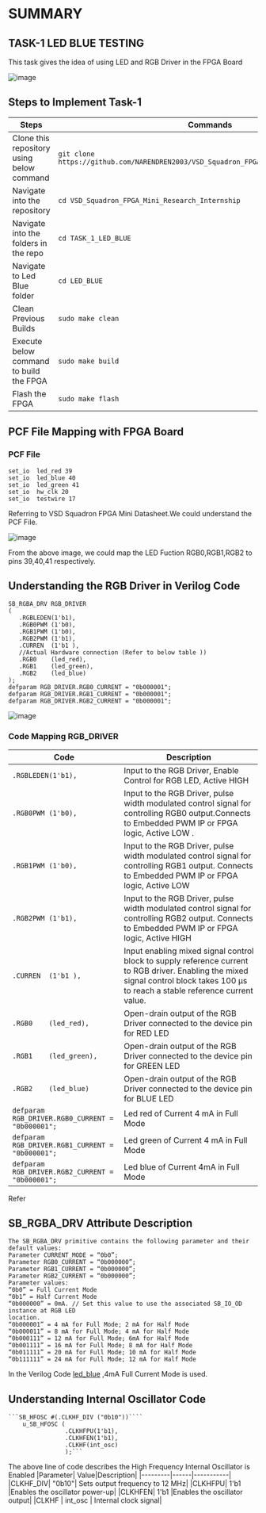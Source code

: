 # **SUMMARY**
## TASK-1 LED BLUE TESTING

This task gives the idea of using LED and RGB Driver in the FPGA Board

![image](https://github.com/NARENDREN2003/VSD_Squadron_FPGA_Mini_Research_Internship/blob/5887bcd90075abacac00760fd1bd77572cdda0c0/TASK_1_LED_BLUE/VSD%20FM%20Board.png)
## Steps to Implement Task-1
| Steps| Commands|
|------|---------|
|Clone this repository using below command| ``` git clone https://github.com/NARENDREN2003/VSD_Squadron_FPGA_Mini_Research_Internship ```|
|Navigate into the repository|```cd VSD_Squadron_FPGA_Mini_Research_Internship```|
|Navigate into the folders in the repo|```cd TASK_1_LED_BLUE```|
|Navigate to Led Blue folder|```cd LED_BLUE```| 
|Clean Previous Builds|```sudo make clean```|
|Execute below command to build the FPGA|```sudo make build```|
|Flash the FPGA|```sudo make flash```|

## PCF File Mapping with FPGA Board
### PCF File
    set_io  led_red	39
    set_io  led_blue 40
    set_io  led_green 41
    set_io  hw_clk 20
    set_io  testwire 17
Referring to VSD Squadron FPGA Mini Datasheet.We could understand the PCF File.

![image](https://github.com/NARENDREN2003/VSD_Squadron_FPGA_Mini_Research_Internship/blob/7757736328a0c7f9e4fef4faee4fef58f1e9202b/TASK_1_LED_BLUE/GPIO%20PIN%20ASSIGNMENT.png)

From the above image, we could map the LED Fuction RGB0,RGB1,RGB2 to pins 39,40,41  respectively.
## Understanding the RGB Driver in Verilog Code
    SB_RGBA_DRV RGB_DRIVER
    (
       .RGBLEDEN(1'b1), 
       .RGB0PWM (1'b0), 
       .RGB1PWM (1'b0),
       .RGB2PWM (1'b1), 
       .CURREN  (1'b1 ),
       //Actual Hardware connection (Refer to below table ))
       .RGB0    (led_red), 
       .RGB1    (led_green),
       .RGB2    (led_blue)
    );
    defparam RGB_DRIVER.RGB0_CURRENT = "0b000001";
    defparam RGB_DRIVER.RGB1_CURRENT = "0b000001";
    defparam RGB_DRIVER.RGB2_CURRENT = "0b000001";
![image](https://github.com/NARENDREN2003/VSD_Squadron_FPGA_Mini_Research_Internship/blob/722a9db7c2c57aefb30bfd592527f0a3a09b8e9a/TASK_1_LED_BLUE/LED%20COLOUR%20ASSIGNMENT.png)
 ### Code Mapping RGB_DRIVER
 |Code                 | Description          |
 |---------------------|-----------------------|
 |```.RGBLEDEN(1'b1),```| Input to the RGB Driver, Enable Control for RGB LED, Active HIGH|
 |```.RGB0PWM (1'b0),```|Input to the RGB Driver, pulse width modulated control signal for controlling RGB0 output.Connects to Embedded PWM IP or FPGA logic, Active LOW .|
 |```.RGB1PWM (1'b0),```|Input to the RGB Driver, pulse width modulated control signal for controlling RGB1 output. Connects to Embedded  PWM IP or FPGA logic, Active LOW |
 |```.RGB2PWM (1'b1),```|Input to the RGB Driver, pulse width modulated control signal for controlling RGB2 output. Connects to Embedded PWM IP or FPGA logic, Active HIGH|
 |```.CURREN  (1'b1 ),```|Input enabling mixed signal control block to supply reference current to RGB driver. Enabling the mixed signal control block takes 100 μs to reach a stable reference current value.|
 |```.RGB0    (led_red),```|Open-drain output of the RGB Driver connected to the device pin for RED LED|
 |```.RGB1    (led_green),```|Open-drain output of the RGB Driver connected to the device pin for GREEN LED|
 |```.RGB2    (led_blue)```|Open-drain output of the RGB Driver connected to the device pin for BLUE LED |
 |```defparam RGB_DRIVER.RGB0_CURRENT = "0b000001";```|Led red of Current 4 mA in Full Mode|
 |```defparam RGB_DRIVER.RGB1_CURRENT = "0b000001";```|Led green of Current 4 mA in Full Mode|
 |```defparam RGB_DRIVER.RGB2_CURRENT = "0b000001";```|Led blue of Current 4mA in Full Mode |
 
Refer  
## SB_RGBA_DRV Attribute Description 
    The SB_RGBA_DRV primitive contains the following parameter and their default values: 
    Parameter CURRENT_MODE = “0b0”; 
    Parameter RGB0_CURRENT = “0b000000”; 
    Parameter RGB1_CURRENT = “0b000000”; 
    Parameter RGB2_CURRENT = “0b000000”; 
    Parameter values: 
    “0b0” = Full Current Mode 
    “0b1” = Half Current Mode 
    “0b000000” = 0mA. // Set this value to use the associated SB_IO_OD instance at RGB LED 
    location. 
    “0b000001” = 4 mA for Full Mode; 2 mA for Half Mode 
    “0b000011” = 8 mA for Full Mode; 4 mA for Half Mode 
    “0b000111” = 12 mA for Full Mode; 6mA for Half Mode 
    “0b001111” = 16 mA for Full Mode; 8 mA for Half Mode 
    “0b011111” = 20 mA for Full Mode; 10 mA for Half Mode 
    “0b111111” = 24 mA for Full Mode; 12 mA for Half Mode 
 In the Verilog Code [led_blue](https://github.com/NARENDREN2003/VSD_Squadron_FPGA_Mini_Research_Internship/blob/main/TASK_1_LED_BLUE/LED_BLUE/top.v) ,4mA Full Current Mode is used.
 ## Understanding Internal Oscillator Code
    ```SB_HFOSC #(.CLKHF_DIV ("0b10"))````
        u_SB_HFOSC (
                    .CLKHFPU(1'b1),
                    .CLKHFEN(1'b1),
                    .CLKHF(int_osc)
                    );```
The above line of code describes the High Frequency  Internal Oscillator is Enabled 
|Parameter|	Value|Description|
|---------|------|-----------|
|CLKHF_DIV|	"0b10"|	Sets output frequency to 12 MHz|
|CLKHFPU|	1'b1	|Enables the oscillator power-up|
|CLKHFEN|   1'b1	|Enables the oscillator output|
|CLKHF  |	int_osc |	Internal clock signal|

 



